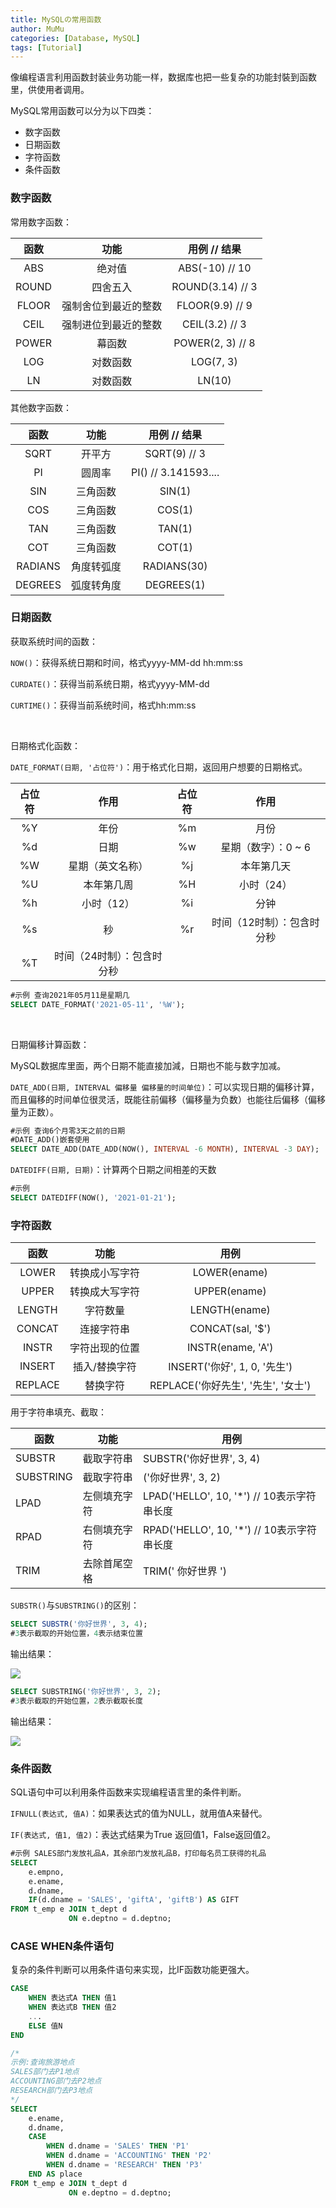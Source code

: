 ```yaml
---
title: MySQLの常用函数
author: MuMu
categories: [Database, MySQL]
tags: [Tutorial]
---
```


像编程语言利用函数封装业务功能一样，数据库也把一些复杂的功能封裝到函数里，供使用者调用。

MySQL常用函数可以分为以下四类：

+ 数字函数
+ 日期函数
+ 字符函数
+ 条件函数

### 数字函数

常用数字函数：

| 函数  |         功能         |   用例 // 结果   |
| :---: | :------------------: | :--------------: |
|  ABS  |        绝对值        |  ABS(-10) // 10  |
| ROUND |       四舍五入       | ROUND(3.14) // 3 |
| FLOOR | 强制舍位到最近的整数 | FLOOR(9.9) // 9  |
| CEIL  | 强制进位到最近的整数 |  CEIL(3.2) // 3  |
| POWER |        幕函数        | POWER(2, 3) // 8 |
|  LOG  |       对数函数       |    LOG(7, 3)     |
|  LN   |       对数函数       |      LN(10)      |

其他数字函数：

|  函数   |    功能    |     用例 // 结果     |
| :-----: | :--------: | :------------------: |
|  SQRT   |   开平方   |     SQRT(9) // 3     |
|   PI    |   圆周率   | PI() // 3.141593.... |
|   SIN   |  三角函数  |        SIN(1)        |
|   COS   |  三角函数  |        COS(1)        |
|   TAN   |  三角函数  |        TAN(1)        |
|   COT   |  三角函数  |        COT(1)        |
| RADIANS | 角度转弧度 |     RADIANS(30)      |
| DEGREES | 弧度转角度 |      DEGREES(1)      |

### 日期函数

获取系统时间的函数：

`NOW()`：获得系统日期和时间，格式yyyy-MM-dd hh:mm:ss

`CURDATE()`：获得当前系统日期，格式yyyy-MM-dd

`CURTIME()`：获得当前系统时间，格式hh:mm:ss

&nbsp;

日期格式化函数：

`DATE_FORMAT(日期, '占位符')`：用于格式化日期，返回用户想要的日期格式。

| 占位符 |            作用            | 占位符 |            作用            |
| :----: | :------------------------: | :----: | :------------------------: |
|   %Y   |            年份            |   %m   |            月份            |
|   %d   |            日期            |   %w   |    星期（数字）：0 ~ 6     |
|   %W   |      星期（英文名称）      |   %j   |         本年第几天         |
|   %U   |         本年第几周         |   %H   |         小时（24）         |
|   %h   |         小时（12）         |   %i   |            分钟            |
|   %s   |             秒             |   %r   | 时间（12时制）：包含时分秒 |
|   %T   | 时间（24时制）：包含时分秒 |        |                            |

```sql
#示例 查询2021年05月11是星期几
SELECT DATE_FORMAT('2021-05-11', '%W');
```

&nbsp;

日期偏移计算函数：

MySQL数据库里面，两个日期不能直接加減，日期也不能与数字加减。

`DATE_ADD(日期, INTERVAL 偏移量 偏移量的时间单位)`：可以实现日期的偏移计算，而且偏移的时间单位很灵活，既能往前偏移（偏移量为负数）也能往后偏移（偏移量为正数）。

```sql
#示例 查询6个月零3天之前的日期
#DATE_ADD()嵌套使用
SELECT DATE_ADD(DATE_ADD(NOW(), INTERVAL -6 MONTH), INTERVAL -3 DAY);
```

`DATEDIFF(日期, 日期)`：计算两个日期之间相差的天数

```sql
#示例
SELECT DATEDIFF(NOW(), '2021-01-21');
```

### 字符函数

|  函数   |      功能      |                用例                 |
| :-----: | :------------: | :---------------------------------: |
|  LOWER  | 转换成小写字符 |            LOWER(ename)             |
|  UPPER  | 转换成大写字符 |            UPPER(ename)             |
| LENGTH  |    字符数量    |            LENGTH(ename)            |
| CONCAT  |   连接字符串   |          CONCAT(sal, '$')           |
|  INSTR  | 字符出现的位置 |          INSTR(ename, 'A')          |
| INSERT  | 插入/替换字符  |    INSERT('你好', 1, 0, '先生')     |
| REPLACE |    替换字符    | REPLACE('你好先生', '先生', '女士') |

用于字符串填充、截取：

| 函数      | 功能         | 用例                                       |
| --------- | ------------ | ------------------------------------------ |
| SUBSTR    | 截取字符串   | SUBSTR('你好世界', 3, 4)                   |
| SUBSTRING | 截取字符串   | ('你好世界', 3, 2)                         |
| LPAD      | 左侧填充字符 | LPAD('HELLO', 10, '*') // 10表示字符串长度 |
| RPAD      | 右侧填充字符 | RPAD('HELLO', 10, '*') // 10表示字符串长度 |
| TRIM      | 去除首尾空格 | TRIM(' 你好世界 ')                         |



`SUBSTR()`与`SUBSTRING()`的区别：

```sql
SELECT SUBSTR('你好世界', 3, 4);
#3表示截取的开始位置，4表示结束位置
```

输出结果：

![](https://blog.caowei.xyz/blog/Jw-33.png)

```sql
SELECT SUBSTRING('你好世界', 3, 2);
#3表示截取的开始位置，2表示截取长度
```

输出结果：

![](https://blog.caowei.xyz/blog/Jw-34.png)

### 条件函数

SQL语句中可以利用条件函数来实现编程语言里的条件判断。

`IFNULL(表达式, 值A)`：如果表达式的值为NULL，就用值A来替代。

`IF(表达式, 值1, 值2)`：表达式结果为True 返回值1，False返回值2。

```sql
#示例 SALES部门发放礼品A，其余部门发放礼品B，打印每名员工获得的礼品
SELECT
    e.empno,
    e.ename,
    d.dname,
    IF(d.dname = 'SALES', 'giftA', 'giftB') AS GIFT
FROM t_emp e JOIN t_dept d
             ON e.deptno = d.deptno;
```

### CASE WHEN条件语句

复杂的条件判断可以用条件语句来实现，比IF函数功能更强大。

```sql
CASE
    WHEN 表达式A THEN 值1
    WHEN 表达式B THEN 值2
    ...
    ELSE 值N
END
```

```sql
/*
示例:查询旅游地点
SALES部门去P1地点
ACCOUNTING部门去P2地点
RESEARCH部门去P3地点
*/
SELECT
    e.ename,
    d.dname,
    CASE
        WHEN d.dname = 'SALES' THEN 'P1'
        WHEN d.dname = 'ACCOUNTING' THEN 'P2'
        WHEN d.dname = 'RESEARCH' THEN 'P3'
    END AS place
FROM t_emp e JOIN t_dept d
             ON e.deptno = d.deptno;
```
